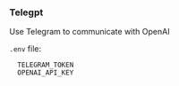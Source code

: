 ### Telegpt

Use Telegram to communicate with OpenAI

`.env` file:
```
  TELEGRAM_TOKEN
  OPENAI_API_KEY
```

